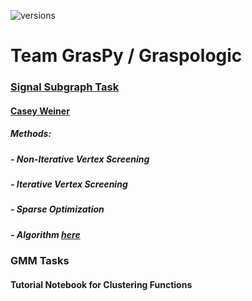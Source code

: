 ![versions](https://img.shields.io/pypi/pyversions/pybadges.svg)
# Team GrasPy / Graspologic 
### [Signal Subgraph Task](https://arxiv.org/abs/1801.07683v1)
#### [Casey Weiner](https://github.com/caseypw)
##### Methods:
##### - Non-Iterative Vertex Screening
##### - Iterative Vertex Screening
##### - Sparse Optimization
##### - Algorithm [here](https://arxiv.org/abs/1701.08140)
### GMM Tasks
#### Tutorial Notebook for Clustering Functions
